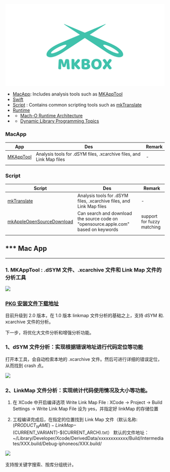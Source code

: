 
![](./source/icon_mkbox.png)

- [MacApp](./macApp/README.md): Includes analysis tools such as [MKAppTool](https://github.com/mythkiven/mkBox/releases/tag/MKAppTool)
- [Swift](./swift)
- [Script](./script) : Contains common scripting tools such as [mkTranslate](https://github.com/mythkiven/mkTranslate)
- [Runtime](./runtime)
- -  [Mach-O Runtime Architecture](./runtime/Mach-ORuntimeArchitecture.pdf)
- -  [Dynamic Library Programming Topics](./runtime/DynamicLibraryProgrammingTopics.pdf)

### MacApp

| App | Des | Remark |
| --- | --- | --- |
| [MKAppTool](https://github.com/mythkiven/mkBox/releases/tag/MKAppTool) | Analysis tools for .dSYM files, .xcarchive files, and Link Map files | - |
|  |  |  |

### Script

| Script | Des | Remark |
| --- | --- | --- |
| [mkTranslate](https://github.com/mythkiven/mkTranslate) | Analysis tools for .dSYM files, .xcarchive files, and Link Map files | - |
| [mkAppleOpenSourceDownload](https://github.com/mythkiven/mkAppleOpenSourceDownload) |  Can search and download the source code on "opensource.apple.com" based on keywords | support for fuzzy matching |
| | | |





*** Mac App
------
___


### 1. MKAppTool : .dSYM 文件、.xcarchive 文件和 Link Map 文件的分析工具


![](https://github.com/mythkiven/MKAppTool/blob/master/MKAppTool/MKLinkMap/Assets.xcassets/AppIcon.appiconset/icon512.png)

### [PKG 安装文件下载地址](https://github.com/mythkiven/mkBox/releases/tag/MKAppTool)
目前升级到 2.0 版本，在 1.0 版本 linkmap 文件分析的基础之上，支持 dSYM 和. xcarchive 文件的分析。

下一步，将优化大文件分析和增强分析功能。

### 1、dSYM 文件分析：实现根据错误地址进行代码定位等功能

打开本工具，会自动检索本地的 .xcarchive 文件。然后可进行详细的错误定位，从而找到 crash 点。

![](https://raw.githubusercontent.com/mythkiven/mkBox/master/source/dsym8945878483.png)

### 2、LinkMap 文件分析：实现统计代码使用情况及大小等功能。

1. 在 XCode 中开启编译选项 Write Link Map File : XCode -> Project -> Build Settings ->  Write Link Map File 设为 yes，并指定好 linkMap 的存储位置

2. 工程编译完成后，在指定的位置找到 Link Map 文件（默认名称:$(PRODUCT_NAME)-LinkMap-$(CURRENT_VARIANT)-$(CURRENT_ARCH).txt）
默认的文件地址：~/Library/Developer/Xcode/DerivedData/xxxxxxxxxxxx/Build/Intermediates/XXX.build/Debug-iphoneos/XXX.build/

![](https://raw.githubusercontent.com/mythkiven/mkBox/master/source/linkmap03445423.png)

支持按关键字搜索、按库分组统计。
